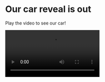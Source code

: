 # Our car reveal is out

Play the video to see our car!

<div class="ratio ratio-16x9">
  <video controls>
    <source src="https://raw.githubusercontent.com/Pandurance/Pandurance-docs/refs/heads/main/vid/CRV.mp4" type="video/mp4">
  Your browser does not support the video tag.
  </video>
</div>
